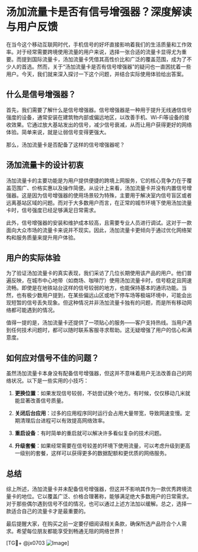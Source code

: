 # 汤加流量卡是否有信号增强器？深度解读与用户反馈

在当今这个移动互联网时代，手机信号的好坏直接影响着我们的生活质量和工作效率。对于经常需要跨境使用流量的用户来说，选择一张合适的流量卡显得尤为重要。而提到国际流量卡，汤加流量卡凭借其高性价比和广泛的覆盖范围，成为了不少人的首选。然而，关于“汤加流量卡是否有信号增强器”的疑问也一直困扰着一些用户。今天，我们就来深入探讨一下这个问题，并结合实际使用体验给出答案。

## 什么是信号增强器？

首先，我们需要了解什么是信号增强器。信号增强器是一种用于提升无线通信信号强度的设备，通常安装在建筑物内部或偏远地区，以改善手机、Wi-Fi等设备的接收效果。它通过放大基站发出的信号，减少信号衰减，从而让用户获得更好的网络体验。简单来说，就是让弱信号变得更强大。

那么，汤加流量卡是否配备了这样的信号增强器呢？

## 汤加流量卡的设计初衷

汤加流量卡的主要功能是为用户提供便捷的跨境上网服务，它的核心竞争力在于覆盖范围广、价格实惠以及操作简便。从设计上来看，汤加流量卡并没有内置信号增强器。这是因为信号增强器的使用场景较为特殊，主要用于解决室内信号盲区或者远离基站区域的问题。而对于大多数用户而言，在正常的城市环境下使用汤加流量卡时，信号强度已经足够满足日常需求。

此外，信号增强器的安装和维护成本较高，且需要专业人员进行调试。这对于一款面向大众市场的流量卡来说并不现实。因此，汤加流量卡更倾向于通过优化网络架构和服务质量来提升用户体验。

## 用户的实际体验

为了验证汤加流量卡的真实表现，我们采访了几位长期使用该产品的用户。他们普遍反映，在城市中心地带（如商场、咖啡厅）使用汤加流量卡时，信号稳定且网速流畅。即使是在地铁站台这样的信号较弱的地方，也能保持基本的通讯功能。当然，也有极少数用户提到，在某些偏远山区或地下停车场等极端环境中，可能会出现短暂的信号丢失现象。但这种情况并非汤加流量卡独有的问题，而是所有移动网络都可能遇到的情况。

值得一提的是，汤加流量卡还提供了一项贴心的服务——客户支持热线。当用户遇到任何技术问题时，都可以随时联系客服寻求帮助。这无疑增强了用户的信心和满意度。

## 如何应对信号不佳的问题？

虽然汤加流量卡本身没有配备信号增强器，但这并不意味着用户无法改善自己的网络状况。以下是一些实用的小技巧：

1. **更换位置**：如果发现信号较弱，不妨尝试换个地方。有时候，仅仅移动几米就能显著改善信号质量。
   
2. **关闭后台应用**：过多的应用程序同时运行会占用大量带宽，导致网速变慢。定期清理后台进程可以有效提高网络效率。
   
3. **重启设备**：有时简单的重启就可以解决许多看似复杂的技术问题。
   
4. **升级套餐**：如果经常需要在信号较差的环境下使用流量，可以考虑升级到更高一级别的套餐，这样可以获得更多的数据配额和更优质的网络服务。

## 总结

综上所述，汤加流量卡并未配备信号增强器，但这并不影响其作为一款优秀跨境流量卡的地位。它以覆盖广泛、价格合理著称，能够满足绝大多数用户的日常需求。对于那些偶尔遇到信号不佳的情况，也可以通过上述方法加以缓解。总之，选择一款适合自己的流量卡才是最重要的。

最后提醒大家，在购买之前一定要仔细阅读相关条款，确保所选产品符合个人需求。希望每位朋友都能享受到畅通无阻的网络世界！

[TG💪+ @jx0703 ![Image](https://github.com/user-attachments/assets/dbca1d08-cadb-493c-b0ec-ad6f7a83f270)]